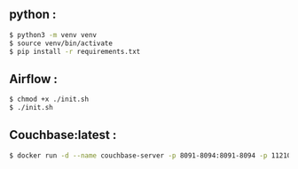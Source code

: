 


## python :
```bash
$ python3 -m venv venv
$ source venv/bin/activate
$ pip install -r requirements.txt
```


## Airflow :
```bash
$ chmod +x ./init.sh
$ ./init.sh
```

## Couchbase:latest :

```bash
$ docker run -d --name couchbase-server -p 8091-8094:8091-8094 -p 11210:11210 -e COUCHBASE_ADMIN_USERNAME=admin -e COUCHBASE_ADMIN_PASSWORD=admin couchbase
```

